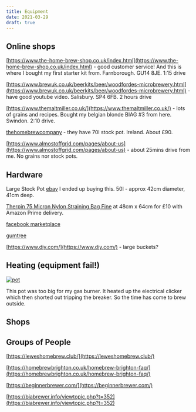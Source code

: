 ```yaml
---
title: Equipment 
date: 2021-03-29
draft: true
---
```



## Online shops


[https://www.the-home-brew-shop.co.uk/index.html](https://www.the-home-brew-shop.co.uk/index.html) - good customer service! And this is where I bought my first starter kit from. Farnborough. GU14 8JE.  1:15 drive

[https://www.brewuk.co.uk/beerkits/beer/woodfordes-microbrewery.html](https://www.brewuk.co.uk/beerkits/beer/woodfordes-microbrewery.html) - have good youtube video. Salisbury. SP4 6FB. 2 hours drive

[https://www.themaltmiller.co.uk/](https://www.themaltmiller.co.uk/) - lots of grains and recipes. Bought my belgian blonde BIAG #3 from here. Swindon. 2:10 drive.


[thehomebrewcompany](https://www.thehomebrewcompany.co.uk/index.php?main_page=advanced_search_result&keyword=pot&autocomplate_id=&search_in_description=1&zenid=tq5okc6e3fvn80ni9vhjonrcu5) - they have 70l stock pot. Ireland. About £90.

[https://www.almostoffgrid.com/pages/about-us](https://www.almostoffgrid.com/pages/about-us) - about 25mins drive from me. No grains nor stock pots. 

## Hardware

Large Stock Pot [ebay](https://www.ebay.co.uk/itm/353474620666) I ended up buying this. 50l - approx 42cm diameter, 41cm deep.

[Therpin 75 Micron Nylon Straining Bag Fine](https://www.amazon.co.uk/gp/product/B072N3CZY6/ref=ox_sc_act_title_1?smid=A1JQD8FFNWUAB1&psc=1) at 48cm x 64cm for £10 with Amazon Prime delivery.



[facebook marketplace](https://www.facebook.com/marketplace/)

[gumtree](https://www.gumtree.com/)


[https://www.diy.com/](https://www.diy.com/) - large buckets?

## Heating (equipment fail!)

[![pot](/images/2021-05-24/pot.jpg "pot")](/images/2021-05-24/pot.jpg)

This pot was too big for my gas burner. It heated up the electrical clicker which then shorted out tripping the breaker. So the time has come to brew outside.


## Shops



## Groups of People

[https://leweshomebrew.club/](https://leweshomebrew.club/)

[https://homebrewbrighton.co.uk/homebrew-brighton-faq/](https://homebrewbrighton.co.uk/homebrew-brighton-faq/)





[https://beginnerbrewer.com/](https://beginnerbrewer.com/)

[https://biabrewer.info/viewtopic.php?t=352](https://biabrewer.info/viewtopic.php?t=352)
